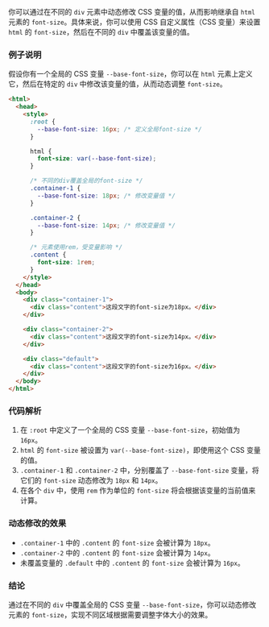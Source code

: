 你可以通过在不同的 `div` 元素中动态修改 CSS 变量的值，从而影响继承自 `html` 元素的 `font-size`。具体来说，你可以使用 CSS 自定义属性（CSS 变量）来设置 `html` 的 `font-size`，然后在不同的 `div` 中覆盖该变量的值。

### 例子说明
假设你有一个全局的 CSS 变量 `--base-font-size`，你可以在 `html` 元素上定义它，然后在特定的 `div` 中修改该变量的值，从而动态调整 `font-size`。

```html
<html>
  <head>
    <style>
      :root {
        --base-font-size: 16px; /* 定义全局font-size */
      }

      html {
        font-size: var(--base-font-size);
      }

      /* 不同的div覆盖全局的font-size */
      .container-1 {
        --base-font-size: 18px; /* 修改变量值 */
      }

      .container-2 {
        --base-font-size: 14px; /* 修改变量值 */
      }

      /* 元素使用rem，受变量影响 */
      .content {
        font-size: 1rem;
      }
    </style>
  </head>
  <body>
    <div class="container-1">
      <div class="content">这段文字的font-size为18px。</div>
    </div>

    <div class="container-2">
      <div class="content">这段文字的font-size为14px。</div>
    </div>

    <div class="default">
      <div class="content">这段文字的font-size为16px。</div>
    </div>
  </body>
</html>
```

### 代码解析
1. 在 `:root` 中定义了一个全局的 CSS 变量 `--base-font-size`，初始值为 `16px`。
2. `html` 的 `font-size` 被设置为 `var(--base-font-size)`，即使用这个 CSS 变量的值。
3. `.container-1` 和 `.container-2` 中，分别覆盖了 `--base-font-size` 变量，将它们的 `font-size` 动态修改为 `18px` 和 `14px`。
4. 在各个 `div` 中，使用 `rem` 作为单位的 `font-size` 将会根据该变量的当前值来计算。

### 动态修改的效果
- `.container-1` 中的 `.content` 的 `font-size` 会被计算为 `18px`。
- `.container-2` 中的 `.content` 的 `font-size` 会被计算为 `14px`。
- 未覆盖变量的 `.default` 中的 `.content` 的 `font-size` 会被计算为 `16px`。

### 结论
通过在不同的 `div` 中覆盖全局的 CSS 变量 `--base-font-size`，你可以动态修改元素的 `font-size`，实现不同区域根据需要调整字体大小的效果。